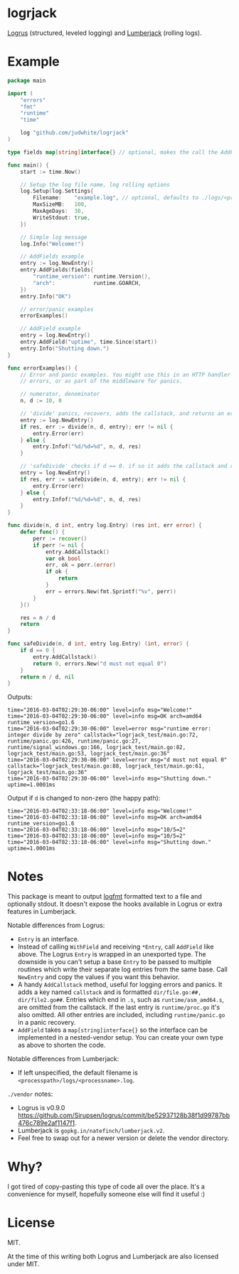 # logrjack
[Logrus](https://github.com/Sirupsen/logrus) (structured, leveled logging) and [Lumberjack](https://github.com/natefinch/lumberjack) (rolling logs).

# Example

```go
package main

import (
	"errors"
	"fmt"
	"runtime"
	"time"

	log "github.com/judwhite/logrjack"
)

type fields map[string]interface{} // optional, makes the call the AddFields look nice

func main() {
	start := time.Now()

	// Setup the log file name, log rolling options
	log.Setup(log.Settings{
		Filename:    "example.log", // optional, defaults to ./logs/<procname>.log
		MaxSizeMB:   100,
		MaxAgeDays:  30,
		WriteStdout: true,
	})

	// Simple log message
	log.Info("Welcome!")

	// AddFields example
	entry := log.NewEntry()
	entry.AddFields(fields{
		"runtime_version": runtime.Version(),
		"arch":            runtime.GOARCH,
	})
	entry.Info("OK")

	// error/panic examples
	errorExamples()

	// AddField example
	entry = log.NewEntry()
	entry.AddField("uptime", time.Since(start))
	entry.Info("Shutting down.")
}

func errorExamples() {
	// Error and panic examples. You might use this in an HTTP handler for
	// errors, or as part of the middleware for panics.

	// numerator, denominator
	n, d := 10, 0

	// 'divide' panics, recovers, adds the callstack, and returns an error
	entry := log.NewEntry()
	if res, err := divide(n, d, entry); err != nil {
		entry.Error(err)
	} else {
		entry.Infof("%d/%d=%d", n, d, res)
	}

	// 'safeDivide' checks if d == 0. if so it adds the callstack and returns an error
	entry = log.NewEntry()
	if res, err := safeDivide(n, d, entry); err != nil {
		entry.Error(err)
	} else {
		entry.Infof("%d/%d=%d", n, d, res)
	}
}

func divide(n, d int, entry log.Entry) (res int, err error) {
	defer func() {
		perr := recover()
		if perr != nil {
			entry.AddCallstack()
			var ok bool
			err, ok = perr.(error)
			if ok {
				return
			}
			err = errors.New(fmt.Sprintf("%v", perr))
		}
	}()

	res = n / d
	return
}

func safeDivide(n, d int, entry log.Entry) (int, error) {
	if d == 0 {
		entry.AddCallstack()
		return 0, errors.New("d must not equal 0")
	}
	return n / d, nil
}
```

Outputs:

```
time="2016-03-04T02:29:30-06:00" level=info msg="Welcome!" 
time="2016-03-04T02:29:30-06:00" level=info msg=OK arch=amd64 runtime_version=go1.6 
time="2016-03-04T02:29:30-06:00" level=error msg="runtime error: integer divide by zero" callstack="logrjack_test/main.go:72, runtime/panic.go:426, runtime/panic.go:27, runtime/signal_windows.go:166, logrjack_test/main.go:82, logrjack_test/main.go:53, logrjack_test/main.go:36" 
time="2016-03-04T02:29:30-06:00" level=error msg="d must not equal 0" callstack="logrjack_test/main.go:88, logrjack_test/main.go:61, logrjack_test/main.go:36" 
time="2016-03-04T02:29:30-06:00" level=info msg="Shutting down." uptime=1.0001ms 
```

Output if `d` is changed to non-zero (the happy path):

```
time="2016-03-04T02:33:18-06:00" level=info msg="Welcome!" 
time="2016-03-04T02:33:18-06:00" level=info msg=OK arch=amd64 runtime_version=go1.6 
time="2016-03-04T02:33:18-06:00" level=info msg="10/5=2" 
time="2016-03-04T02:33:18-06:00" level=info msg="10/5=2" 
time="2016-03-04T02:33:18-06:00" level=info msg="Shutting down." uptime=1.0001ms 
```

# Notes

This package is meant to output [logfmt](https://github.com/kr/logfmt) formatted text to a file and optionally stdout. It doesn't expose the hooks available in Logrus or extra features in Lumberjack.

Notable differences from Logrus:
- `Entry` is an interface.
- Instead of calling `WithField` and receiving `*Entry`, call `AddField` like above. The Logrus `Entry` is wrapped in an unexported type. The downside is you can't setup a base `Entry` to be passed to multiple routines which write their separate log entries from the same base. Call `NewEntry` and copy the values if you want this behavior.
- A handy `AddCallstack` method, useful for logging errors and panics. It adds a key named `callstack` and is formatted `dir/file.go:##, dir/file2.go##`. Entries which end in `.s`, such as `runtime/asm_amd64.s`, are omitted from the callstack. If the last entry is `runtime/proc.go` it's also omitted. All other entries are included, including `runtime/panic.go` in a panic recovery.
- `AddField` takes a `map[string]interface{}` so the interface can be implemented in a nested-vendor setup. You can create your own type as above to shorten the code.

Notable differences from Lumberjack:
- If left unspecified, the default filename is `<processpath>/logs/<processname>.log`.

`./vendor` notes:
- Logrus is v0.9.0 https://github.com/Sirupsen/logrus/commit/be52937128b38f1d99787bb476c789e2af1147f1.
- Lumberjack is `gopkg.in/natefinch/lumberjack.v2`.
- Feel free to swap out for a newer version or delete the vendor directory.

# Why?

I got tired of copy-pasting this type of code all over the place. It's a convenience for myself, hopefully someone else will find it useful :)

# License

MIT.

At the time of this writing both Logrus and Lumberjack are also licensed under MIT.

